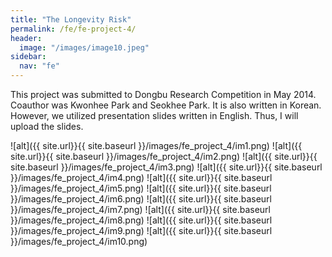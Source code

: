 ```yaml
---
title: "The Longevity Risk"
permalink: /fe/fe-project-4/
header:
  image: "/images/image10.jpeg"
sidebar:
  nav: "fe"
---
```

This project was submitted to Dongbu Research Competition in May 2014.
Coauthor was Kwonhee Park and Seokhee Park.
It is also written in Korean. However, we utilized presentation slides written in English. Thus, I will upload the slides.

![alt]({{ site.url}}{{ site.baseurl }}/images/fe_project_4/im1.png)
![alt]({{ site.url}}{{ site.baseurl }}/images/fe_project_4/im2.png)
![alt]({{ site.url}}{{ site.baseurl }}/images/fe_project_4/im3.png)
![alt]({{ site.url}}{{ site.baseurl }}/images/fe_project_4/im4.png)
![alt]({{ site.url}}{{ site.baseurl }}/images/fe_project_4/im5.png)
![alt]({{ site.url}}{{ site.baseurl }}/images/fe_project_4/im6.png)
![alt]({{ site.url}}{{ site.baseurl }}/images/fe_project_4/im7.png)
![alt]({{ site.url}}{{ site.baseurl }}/images/fe_project_4/im8.png)
![alt]({{ site.url}}{{ site.baseurl }}/images/fe_project_4/im9.png)
![alt]({{ site.url}}{{ site.baseurl }}/images/fe_project_4/im10.png)
